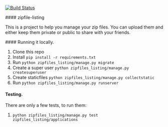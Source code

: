 [![Build Status](https://travis-ci.org/andrecp/application_listing.svg?branch=master)](https://travis-ci.org/andrecp/application_listing)

#### zipfile-listing

This is a project to help you manage your zip files. You can upload them and either keep them private or public to share with your friends.

#### Running it locally.

1. Clone this repo
2. Install ```pip install -r requirements.txt```
3. Run ```python zipfiles_listing/manage.py migrate```
4. Create a super user ```python zipfiles_listing/manage.py createsuperuser```
5. Create staticfiles ```python zipfiles_listing/manage.py collectstatic```
6. Run ```python zipfiles_listing/manage.py runserver```

#### Testing.

There are only a few tests, to run them:
1. ```python zipfiles_listing/manage.py test zipfiles_listing/applications```
